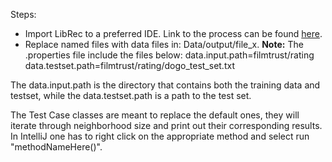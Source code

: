Steps: 

- Import LibRec to a preferred IDE. Link to the process can be found [here](https://mp.weixin.qq.com/s/OyYn5_4GYAbF0L0SFgsHVQ). 
- Replace named files with data files in: Data/output/file_x. <b>Note:</b> The .properties file include the files below:
data.input.path=filmtrust/rating
data.testset.path=filmtrust/rating/dogo_test_set.txt

The data.input.path is the directory that contains both the training data and testset, while the data.testset.path is a path to the test set.

The Test Case classes are meant to replace the default ones, they will iterate through neighborhood size and print out their corresponding results. In IntelliJ one has to right click on the appropriate method and select run "methodNameHere()".
